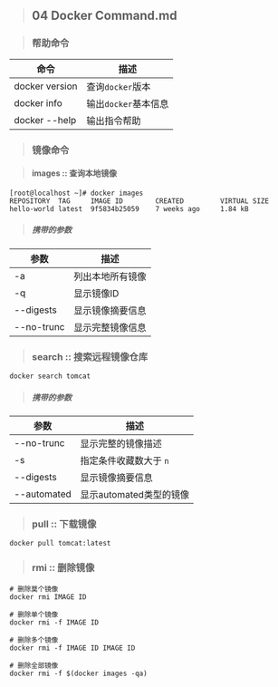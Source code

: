 > ## 04 Docker Command.md

> ### 帮助命令

| 命令           | 描述                 |
| -------------- | -------------------- |
| docker version | 查询`docker`版本     |
| docker info    | 输出`docker`基本信息 |
| docker --help  | 输出指令帮助         |

> ### 镜像命令

> #### images :: 查询本地镜像

```shell
[root@localhost ~]# docker images
REPOSITORY	TAG		IMAGE ID		CREATED			VIRTUAL	SIZE
hello-world	latest	9f5834b25059	7 weeks ago		1.84 kB
```

> ##### 携带的参数

| 参数       | 描述             |
| ---------- | ---------------- |
| -a         | 列出本地所有镜像 |
| -q         | 显示镜像ID       |
| --digests  | 显示镜像摘要信息 |
| --no-trunc | 显示完整镜像信息 |

> ### search :: 搜索远程镜像仓库

```shell
docker search tomcat
```

> ##### 携带的参数

| 参数        | 描述                    |
| ----------- | ----------------------- |
| --no-trunc  | 显示完整的镜像描述      |
| -s          | 指定条件收藏数大于 `n`  |
| --digests   | 显示镜像摘要信息        |
| --automated | 显示automated类型的镜像 |

> ### pull :: 下载镜像

```shell
docker pull tomcat:latest
```

> ### rmi :: 删除镜像

```shell
# 删除莫个镜像
docker rmi IMAGE ID

# 删除单个镜像
docker rmi -f IMAGE ID

# 删除多个镜像
docker rmi -f IMAGE ID IMAGE ID

# 删除全部镜像
docker rmi -f $(docker images -qa)
```


